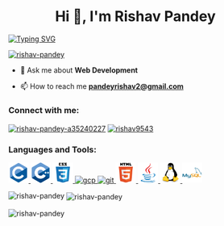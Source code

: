 <h1 align="center">Hi 👋, I'm Rishav Pandey</h1>
<a href="https://git.io/typing-svg"><img
        src="https://readme-typing-svg.herokuapp.com?font=Righteous&size=30&duration=5000&pause=1000&color=F7F1D9&center=true&vCenter=true&width=960&height=35&lines=A+Student+of+Computer+Science+and+Engineeringring"
        alt="Typing SVG" /></a>
<p align="left"> <a href="https://github.com/ryo-ma/github-profile-trophy"><img src="https://github-profile-trophy.vercel.app/?username=rishav-pandey" alt="rishav-pandey" /></a> </p>

- 💬 Ask me about **Web Development**

- 📫 How to reach me **pandeyrishav2@gmail.com**

<h3 align="left">Connect with me:</h3>
<p align="left">
<a href="https://linkedin.com/in/rishav-pandey-a35240227" target="blank"><img align="center" src="https://raw.githubusercontent.com/rahuldkjain/github-profile-readme-generator/master/src/images/icons/Social/linked-in-alt.svg" alt="rishav-pandey-a35240227" height="30" width="40" /></a>
<a href="https://instagram.com/rishav9543" target="blank"><img align="center" src="https://raw.githubusercontent.com/rahuldkjain/github-profile-readme-generator/master/src/images/icons/Social/instagram.svg" alt="rishav9543" height="30" width="40" /></a>
</p>

<h3 align="left">Languages and Tools:</h3>
<p align="left"> <a href="https://www.cprogramming.com/" target="_blank" rel="noreferrer"> <img src="https://raw.githubusercontent.com/devicons/devicon/master/icons/c/c-original.svg" alt="c" width="40" height="40"/> </a> <a href="https://www.w3schools.com/cpp/" target="_blank" rel="noreferrer"> <img src="https://raw.githubusercontent.com/devicons/devicon/master/icons/cplusplus/cplusplus-original.svg" alt="cplusplus" width="40" height="40"/> </a> <a href="https://www.w3schools.com/css/" target="_blank" rel="noreferrer"> <img src="https://raw.githubusercontent.com/devicons/devicon/master/icons/css3/css3-original-wordmark.svg" alt="css3" width="40" height="40"/> </a> <a href="https://cloud.google.com" target="_blank" rel="noreferrer"> <img src="https://www.vectorlogo.zone/logos/google_cloud/google_cloud-icon.svg" alt="gcp" width="40" height="40"/> </a> <a href="https://git-scm.com/" target="_blank" rel="noreferrer"> <img src="https://www.vectorlogo.zone/logos/git-scm/git-scm-icon.svg" alt="git" width="40" height="40"/> </a> <a href="https://www.w3.org/html/" target="_blank" rel="noreferrer"> <img src="https://raw.githubusercontent.com/devicons/devicon/master/icons/html5/html5-original-wordmark.svg" alt="html5" width="40" height="40"/> </a> <a href="https://www.java.com" target="_blank" rel="noreferrer"> <img src="https://raw.githubusercontent.com/devicons/devicon/master/icons/java/java-original.svg" alt="java" width="40" height="40"/> </a> <a href="https://www.linux.org/" target="_blank" rel="noreferrer"> <img src="https://raw.githubusercontent.com/devicons/devicon/master/icons/linux/linux-original.svg" alt="linux" width="40" height="40"/> </a> <a href="https://www.mysql.com/" target="_blank" rel="noreferrer"> <img src="https://raw.githubusercontent.com/devicons/devicon/master/icons/mysql/mysql-original-wordmark.svg" alt="mysql" width="40" height="40"/> </a> </p>

<p><img align="left" src="https://github-readme-stats.vercel.app/api/top-langs?username=rishav-pandey&show_icons=true&locale=en&layout=compact" alt="rishav-pandey" /></p>

<p>&nbsp;<img align="center" src="https://github-readme-stats.vercel.app/api?username=rishav-pandey&show_icons=true&locale=en" alt="rishav-pandey" /></p>

<p><img align="center" src="https://github-readme-streak-stats.herokuapp.com/?user=rishav-pandey&" alt="rishav-pandey" /></p>
